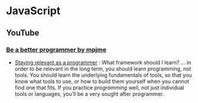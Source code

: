 # JavaScript

## YouTube
 
### [Be a better programmer by mpjme](https://www.youtube.com/channel/UCO1cgjhGzsSYb1rsB4bFe4Q)

- [Staying relevant as a programmer](https://www.youtube.com/watch?v=ZZUY37RQS-k) : What framework should I learn? ... in order to be relevant in the long term, you should learn programming, not tools. You should learn the underlying fundamentals of tools, so that you know what tools to use, or how to build them yourself when you cannot find one that fits. If you practice *programming* well, not just individual tools or languages, you’ll be a very sought after programmer.
